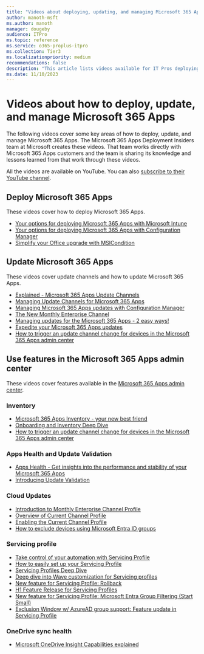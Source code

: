```yaml
---
title: "Videos about deploying, updating, and managing Microsoft 365 Apps"
author: manoth-msft
ms.author: manoth
manager: dougeby
audience: ITPro
ms.topic: reference
ms.service: o365-proplus-itpro
ms.collection: Tier3
ms.localizationpriority: medium
recommendations: false
description: "This article lists videos available for IT Pros deploying Microsoft 365 Apps."
ms.date: 11/10/2023
---
```


# Videos about how to deploy, update, and manage Microsoft 365 Apps

The following videos cover some key areas of how to deploy, update, and manage Microsoft 365 Apps. The Microsoft 365 Apps Deployment Insiders team at Microsoft creates these videos. That team works directly with Microsoft 365 Apps customers and the team is sharing its knowledge and lessons learned from that work through these videos.

All the videos are available on YouTube. You can also [subscribe to their YouTube channel](https://www.youtube.com/channel/UCtGE6W1kFbokk_aFVyN1KmA).

## Deploy Microsoft 365 Apps

These videos cover how to deploy Microsoft 365 Apps.

- [Your options for deploying Microsoft 365 Apps with Microsoft Intune](https://youtu.be/fA8lcnRXmkI)
- [Your options for deploying Microsoft 365 Apps with Configuration Manager](https://youtu.be/dUz1Jo4HGiQ)
- [Simplify your Office upgrade with MSICondition](https://youtu.be/7zHi6MRveRc)

## Update Microsoft 365 Apps

These videos cover update channels and how to update Microsoft 365 Apps.

- [Explained - Microsoft 365 Apps Update Channels](https://youtu.be/eNn4PDkmo7s)
- [Managing Update Channels for Microsoft 365 Apps](https://youtu.be/rIpoloAZnSg)
- [Managing Microsoft 365 Apps updates with Configuration Manager](https://youtu.be/dUz1Jo4HGiQ?t=791)
- [The New Monthly Enterprise Channel](https://youtu.be/0vrIkbWBTho)
- [Managing updates for the Microsoft 365 Apps - 2 easy ways!](https://youtu.be/ru11vVA8em4)
- [Expedite your Microsoft 365 Apps updates](https://youtu.be/g5VfSMlpJn0)
- [How to trigger an update channel change for devices in the Microsoft 365 Apps admin center](https://youtu.be/tFmktdQsKgY)

## Use features in the Microsoft 365 Apps admin center

These videos cover features available in the [Microsoft 365 Apps admin center](https://config.office.com).

### Inventory
- [Microsoft 365 Apps Inventory - your new best friend](https://youtu.be/qHDFffWHdKk)
- [Onboarding and Inventory Deep Dive](https://youtu.be/g1rDR2aOAQc)
- [How to trigger an update channel change for devices in the Microsoft 365 Apps admin center](https://youtu.be/tFmktdQsKgY)


### Apps Health and Update Validation
- [Apps Health - Get insights into the performance and stability of your Microsoft 365 Apps](https://youtu.be/g9tiCFNDOEw)
- [Introducing Update Validation](https://youtu.be/xZtXI-Ws-pE)

### Cloud Updates
- [Introduction to Monthly Enterprise Channel Profile](https://youtu.be/vUDGQ5I_5lo)
- [Overview of Current Channel Profile](https://youtu.be/wwguIOw788I)
- [Enabling the Current Channel Profile](https://youtu.be/lRegLZUjkUY)
- [How to exclude devices using Microsoft Entra ID groups](https://youtu.be/fvZLjP41kXE)

### Servicing profile
- [Take control of your automation with Servicing Profile](https://youtu.be/i_eUkyFX30E)
- [How to easily set up your Servicing Profile](https://youtu.be/igBMDvKqVJU)
- [Servicing Profiles Deep Dive](https://youtu.be/YO6a3iNVXXI)
- [Deep dive into Wave customization for Servicing profiles](https://youtu.be/rDu8qVbE1DY)
- [New feature for Servicing Profile: Rollback](https://youtu.be/wyy_ll3wdlM)
- [H1 Feature Release for Servicing Profiles](https://youtu.be/dIeeelh5Gcg)
- [New feature for Servicing Profile: Microsoft Entra Group Filtering (Start Small)](https://youtu.be/RrEBevNV7pQ)
- [Exclusion Window w/ AzureAD group support: Feature update in Servicing Profile](https://youtu.be/WMVlfg_3wnw)

### OneDrive sync health
- [Microsoft OneDrive Insight Capabilities explained](https://youtu.be/0A2LbKoNFzU)
